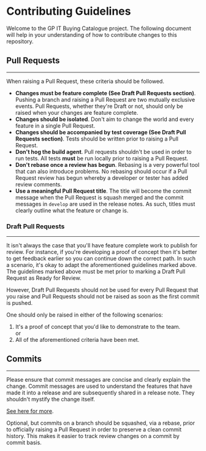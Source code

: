 # Contributing Guidelines

Welcome to the GP IT Buying Catalogue project. The following document will help in your understanding of how to contribute changes to this repository.

## Pull Requests
___

When raising a Pull Request, these criteria should be followed.

* **Changes must be feature complete (See Draft Pull Requests section)**. Pushing a branch and raising a Pull Request are two mutually exclusive events. Pull Requests, whether they're Draft or not, should only be raised when your changes are feature complete.
* **Changes should be isolated**. Don't aim to change the world and every feature in a single Pull Request.
* **Changes should be accompanied by test coverage (See Draft Pull Requests section)**. Tests should be written prior to raising a Pull Request.
* **Don't hog the build agent**. Pull requests shouldn't be used in order to run tests. All tests **must** be run locally prior to raising a Pull Request.
* **Don't rebase once a review has begun**. Rebasing is a very powerful tool that can also introduce problems. No rebasing should occur if a Pull Request review has begun whereby a developer or tester has added review comments.
* **Use a meaningful Pull Request title**. The title will become the commit message when the Pull Request is squash merged and the commit messages in `develop` are used in the release notes. As such, titles must clearly outline what the feature or change is.

### **Draft Pull Requests**
___

It isn't always the case that you'll have feature complete work to publish for review. For instance, if you're developing a proof of concept then it's better to get feedback earlier so you can continue down the correct path. In such a scenario, it's okay to adapt the aforementioned guidelines marked above. The guidelines marked above must be met prior to marking a Draft Pull Request as Ready for Review.

However, Draft Pull Requests should not be used for every Pull Request that you raise and Pull Requests should not be raised as soon as the first commit is pushed.  

One should only be raised in either of the following scenarios:

1. It's a proof of concept that you'd like to demonstrate to the team.  
or
2. All of the aforementioned criteria have been met.

## Commits
___

Please ensure that commit messages are concise and clearly explain the change. Commit messages are used to understand the features that have made it into a release and are subsequently shared in a release note. They shouldn't mystify the change itself.

[See here for more](https://cbea.ms/git-commit/).

Optional, but commits on a branch should be squashed, via a rebase, prior to officially raising a Pull Request in order to preserve a clean commit history. This makes it easier to track review changes on a commit by commit basis.